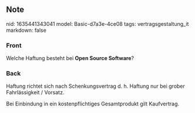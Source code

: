## Note
nid: 1635441343041
model: Basic-d7a3e-4ce08
tags: vertragsgestaltung_it
markdown: false

### Front
Welche Haftung besteht bei <b>Open Source Software</b>?

### Back
Haftung richtet sich nach Schenkungsvertrag d. h. Haftung nur bei
grober Fahrlässigkeit / Vorsatz.
<div>
  Bei Einbindung in ein kostenpflichtiges Gesamtprodukt gilt
  Kaufvertrag.
</div>

